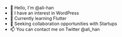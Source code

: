 - 👋 Hello, I'm @ali-han
- 👀 I have an interest in WordPress
- 🌱 Currently learning Flutter
- 💞️ Seeking collaboration opportunities with Startups
- 📫 You can contact me on Twitter @ali_han

<!---
ali-han/ali-han is a ✨ special ✨ repository because its `README.md` (this file) appears on your GitHub profile.
You can click the Preview link to take a look at your changes.
--->
